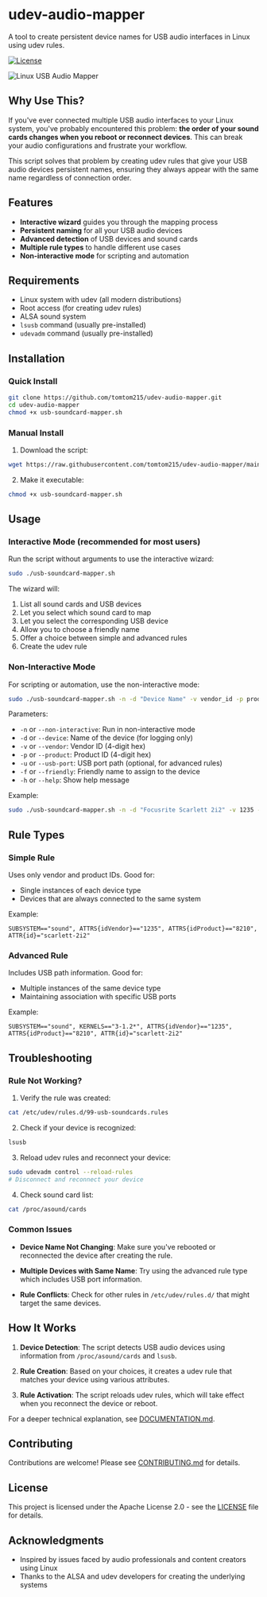 # udev-audio-mapper

A tool to create persistent device names for USB audio interfaces in Linux using udev rules.

[![License](https://img.shields.io/badge/License-Apache%202.0-blue.svg)](https://opensource.org/licenses/Apache-2.0)

![Linux USB Audio Mapper](https://raw.githubusercontent.com/tomtom215/udev-audio-mapper/main/images/banner.png)

## Why Use This?

If you've ever connected multiple USB audio interfaces to your Linux system, you've probably encountered this problem: **the order of your sound cards changes when you reboot or reconnect devices**. This can break your audio configurations and frustrate your workflow.

This script solves that problem by creating udev rules that give your USB audio devices persistent names, ensuring they always appear with the same name regardless of connection order.

## Features

- **Interactive wizard** guides you through the mapping process
- **Persistent naming** for all your USB audio devices
- **Advanced detection** of USB devices and sound cards
- **Multiple rule types** to handle different use cases
- **Non-interactive mode** for scripting and automation

## Requirements

- Linux system with udev (all modern distributions)
- Root access (for creating udev rules)
- ALSA sound system
- `lsusb` command (usually pre-installed)
- `udevadm` command (usually pre-installed)

## Installation

### Quick Install

```bash
git clone https://github.com/tomtom215/udev-audio-mapper.git
cd udev-audio-mapper
chmod +x usb-soundcard-mapper.sh
```

### Manual Install

1. Download the script:
```bash
wget https://raw.githubusercontent.com/tomtom215/udev-audio-mapper/main/usb-soundcard-mapper.sh
```

2. Make it executable:
```bash
chmod +x usb-soundcard-mapper.sh
```

## Usage

### Interactive Mode (recommended for most users)

Run the script without arguments to use the interactive wizard:

```bash
sudo ./usb-soundcard-mapper.sh
```

The wizard will:
1. List all sound cards and USB devices
2. Let you select which sound card to map
3. Let you select the corresponding USB device
4. Allow you to choose a friendly name
5. Offer a choice between simple and advanced rules
6. Create the udev rule

### Non-Interactive Mode

For scripting or automation, use the non-interactive mode:

```bash
sudo ./usb-soundcard-mapper.sh -n -d "Device Name" -v vendor_id -p product_id -f friendly_name
```

Parameters:
- `-n` or `--non-interactive`: Run in non-interactive mode
- `-d` or `--device`: Name of the device (for logging only)
- `-v` or `--vendor`: Vendor ID (4-digit hex)
- `-p` or `--product`: Product ID (4-digit hex)
- `-u` or `--usb-port`: USB port path (optional, for advanced rules)
- `-f` or `--friendly`: Friendly name to assign to the device
- `-h` or `--help`: Show help message

Example:
```bash
sudo ./usb-soundcard-mapper.sh -n -d "Focusrite Scarlett 2i2" -v 1235 -p 8210 -f scarlett-2i2
```

## Rule Types

### Simple Rule

Uses only vendor and product IDs. Good for:
- Single instances of each device type
- Devices that are always connected to the same system

Example:
```
SUBSYSTEM=="sound", ATTRS{idVendor}=="1235", ATTRS{idProduct}=="8210", ATTR{id}="scarlett-2i2"
```

### Advanced Rule

Includes USB path information. Good for:
- Multiple instances of the same device type
- Maintaining association with specific USB ports

Example:
```
SUBSYSTEM=="sound", KERNELS=="3-1.2*", ATTRS{idVendor}=="1235", ATTRS{idProduct}=="8210", ATTR{id}="scarlett-2i2"
```

## Troubleshooting

### Rule Not Working?

1. Verify the rule was created:
```bash
cat /etc/udev/rules.d/99-usb-soundcards.rules
```

2. Check if your device is recognized:
```bash
lsusb
```

3. Reload udev rules and reconnect your device:
```bash
sudo udevadm control --reload-rules
# Disconnect and reconnect your device
```

4. Check sound card list:
```bash
cat /proc/asound/cards
```

### Common Issues

- **Device Name Not Changing**: Make sure you've rebooted or reconnected the device after creating the rule.
  
- **Multiple Devices with Same Name**: Try using the advanced rule type which includes USB port information.

- **Rule Conflicts**: Check for other rules in `/etc/udev/rules.d/` that might target the same devices.

## How It Works

1. **Device Detection**: The script detects USB audio devices using information from `/proc/asound/cards` and `lsusb`.

2. **Rule Creation**: Based on your choices, it creates a udev rule that matches your device using various attributes.

3. **Rule Activation**: The script reloads udev rules, which will take effect when you reconnect the device or reboot.

For a deeper technical explanation, see [DOCUMENTATION.md](DOCUMENTATION.md).

## Contributing

Contributions are welcome! Please see [CONTRIBUTING.md](CONTRIBUTING.md) for details.

## License

This project is licensed under the Apache License 2.0 - see the [LICENSE](LICENSE) file for details.

## Acknowledgments

- Inspired by issues faced by audio professionals and content creators using Linux
- Thanks to the ALSA and udev developers for creating the underlying systems
